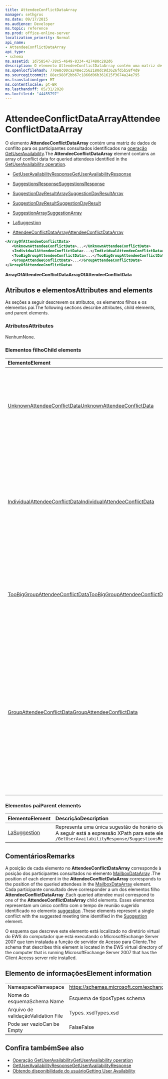 ```yaml
---
title: AttendeeConflictDataArray
manager: sethgros
ms.date: 09/17/2015
ms.audience: Developer
ms.topic: reference
ms.prod: office-online-server
localization_priority: Normal
api_name:
- AttendeeConflictDataArray
api_type:
- schema
ms.assetid: 1d758547-28c5-4649-8334-427480c282d6
description: O elemento AttendeeConflictDataArray contém uma matriz de dados de conflito para os participantes consultados identificados na operação GetUserAvailability.
ms.openlocfilehash: 770e8c00ca248ec3562180dc9d3626fd5b58f4d9
ms.sourcegitcommit: 88ec988f2bb67c1866d06b361615f3674a24e795
ms.translationtype: MT
ms.contentlocale: pt-BR
ms.lasthandoff: 05/31/2020
ms.locfileid: "44455797"
---
```

# <a name="attendeeconflictdataarray"></a><span data-ttu-id="b5dc5-103">AttendeeConflictDataArray</span><span class="sxs-lookup"><span data-stu-id="b5dc5-103">AttendeeConflictDataArray</span></span>

<span data-ttu-id="b5dc5-104">O elemento **AttendeeConflictDataArray** contém uma matriz de dados de conflito para os participantes consultados identificados na [operação GetUserAvailability](getuseravailability-operation.md).</span><span class="sxs-lookup"><span data-stu-id="b5dc5-104">The **AttendeeConflictDataArray** element contains an array of conflict data for queried attendees identified in the [GetUserAvailability operation](getuseravailability-operation.md).</span></span>
  
- [<span data-ttu-id="b5dc5-105">GetUserAvailabilityResponse</span><span class="sxs-lookup"><span data-stu-id="b5dc5-105">GetUserAvailabilityResponse</span></span>](getuseravailabilityresponse.md)
  
- [<span data-ttu-id="b5dc5-106">SuggestionsResponse</span><span class="sxs-lookup"><span data-stu-id="b5dc5-106">SuggestionsResponse</span></span>](suggestionsresponse.md)
  
- [<span data-ttu-id="b5dc5-107">SuggestionDayResultArray</span><span class="sxs-lookup"><span data-stu-id="b5dc5-107">SuggestionDayResultArray</span></span>](suggestiondayresultarray.md)
  
- [<span data-ttu-id="b5dc5-108">SuggestionDayResult</span><span class="sxs-lookup"><span data-stu-id="b5dc5-108">SuggestionDayResult</span></span>](suggestiondayresult.md)
  
- [<span data-ttu-id="b5dc5-109">SuggestionArray</span><span class="sxs-lookup"><span data-stu-id="b5dc5-109">SuggestionArray</span></span>](suggestionarray.md)
  
- [<span data-ttu-id="b5dc5-110">La</span><span class="sxs-lookup"><span data-stu-id="b5dc5-110">Suggestion</span></span>](suggestion.md)
  
- [<span data-ttu-id="b5dc5-111">AttendeeConflictDataArray</span><span class="sxs-lookup"><span data-stu-id="b5dc5-111">AttendeeConflictDataArray</span></span>](attendeeconflictdataarray.md)
  
```xml
<ArrayOfAttendeeConflictData>
   <UnknownAttendeeConflictData>...</UnknownAttendeeConflictData>
   <IndividualAttendeeConflictData>...</IndividualAttendeeConflictData>
   <TooBigGroupAttendeeConflictData>...</TooBigGroupAttendeeConflictData>
   <GroupAttendeeConflictData>...</GroupAttendeeConflictData>
</ArrayOfAttendeeConflictData>
```

 <span data-ttu-id="b5dc5-112">**ArrayOfAttendeeConflictData**</span><span class="sxs-lookup"><span data-stu-id="b5dc5-112">**ArrayOfAttendeeConflictData**</span></span>
## <a name="attributes-and-elements"></a><span data-ttu-id="b5dc5-113">Atributos e elementos</span><span class="sxs-lookup"><span data-stu-id="b5dc5-113">Attributes and elements</span></span>

<span data-ttu-id="b5dc5-114">As seções a seguir descrevem os atributos, os elementos filhos e os elementos pai.</span><span class="sxs-lookup"><span data-stu-id="b5dc5-114">The following sections describe attributes, child elements, and parent elements.</span></span>
  
### <a name="attributes"></a><span data-ttu-id="b5dc5-115">Atributos</span><span class="sxs-lookup"><span data-stu-id="b5dc5-115">Attributes</span></span>

<span data-ttu-id="b5dc5-116">Nenhum</span><span class="sxs-lookup"><span data-stu-id="b5dc5-116">None.</span></span>
  
### <a name="child-elements"></a><span data-ttu-id="b5dc5-117">Elementos filho</span><span class="sxs-lookup"><span data-stu-id="b5dc5-117">Child elements</span></span>

|<span data-ttu-id="b5dc5-118">**Elemento**</span><span class="sxs-lookup"><span data-stu-id="b5dc5-118">**Element**</span></span>|<span data-ttu-id="b5dc5-119">**Descrição**</span><span class="sxs-lookup"><span data-stu-id="b5dc5-119">**Description**</span></span>|
|:-----|:-----|
|[<span data-ttu-id="b5dc5-120">UnknownAttendeeConflictData</span><span class="sxs-lookup"><span data-stu-id="b5dc5-120">UnknownAttendeeConflictData</span></span>](unknownattendeeconflictdata.md) <br/> |<span data-ttu-id="b5dc5-121">Representa um participante não resolvido ou um participante que não seja um usuário, uma lista de distribuição ou um contato.</span><span class="sxs-lookup"><span data-stu-id="b5dc5-121">Represents an unresolvable attendee or an attendee that is not a user, distribution list, or contact.</span></span>  <br/> |
|[<span data-ttu-id="b5dc5-122">IndividualAttendeeConflictData</span><span class="sxs-lookup"><span data-stu-id="b5dc5-122">IndividualAttendeeConflictData</span></span>](individualattendeeconflictdata.md) <br/> |<span data-ttu-id="b5dc5-123">Contém o status de disponibilidade de um usuário ou contato para uma janela de tempo que ocorre ao mesmo tempo que o tempo de reunião sugerido identificado no elemento [suggestion](suggestion.md) .</span><span class="sxs-lookup"><span data-stu-id="b5dc5-123">Contains a user's or contact's free/busy status for a time window that occurs at the same time as the suggested meeting time identified in the [Suggestion](suggestion.md) element.</span></span>  <br/> |
|[<span data-ttu-id="b5dc5-124">TooBigGroupAttendeeConflictData</span><span class="sxs-lookup"><span data-stu-id="b5dc5-124">TooBigGroupAttendeeConflictData</span></span>](toobiggroupattendeeconflictdata.md) <br/> |<span data-ttu-id="b5dc5-125">Representa um participante que foi resolvido como uma lista de distribuição muito grande para ser expandida.</span><span class="sxs-lookup"><span data-stu-id="b5dc5-125">Represents an attendee that resolved as a distribution list that was too large to expand.</span></span>  <br/> |
|[<span data-ttu-id="b5dc5-126">GroupAttendeeConflictData</span><span class="sxs-lookup"><span data-stu-id="b5dc5-126">GroupAttendeeConflictData</span></span>](groupattendeeconflictdata.md) <br/> |<span data-ttu-id="b5dc5-127">Contém informações de conflito agregadas sobre o número de usuários disponíveis, o número de usuários que têm conflitos e o número de usuários que não têm informações de disponibilidade em uma lista de distribuição para um tempo de reunião sugerido.</span><span class="sxs-lookup"><span data-stu-id="b5dc5-127">Contains aggregate conflict information about the number of users available, the number of users who have conflicts, and the number of users who do not have availability information in a distribution list for a suggested meeting time.</span></span>  <br/> |
   
### <a name="parent-elements"></a><span data-ttu-id="b5dc5-128">Elementos pai</span><span class="sxs-lookup"><span data-stu-id="b5dc5-128">Parent elements</span></span>

|<span data-ttu-id="b5dc5-129">**Elemento**</span><span class="sxs-lookup"><span data-stu-id="b5dc5-129">**Element**</span></span>|<span data-ttu-id="b5dc5-130">**Descrição**</span><span class="sxs-lookup"><span data-stu-id="b5dc5-130">**Description**</span></span>|
|:-----|:-----|
|[<span data-ttu-id="b5dc5-131">La</span><span class="sxs-lookup"><span data-stu-id="b5dc5-131">Suggestion</span></span>](suggestion.md) <br/> |<span data-ttu-id="b5dc5-132">Representa uma única sugestão de horário de reunião.</span><span class="sxs-lookup"><span data-stu-id="b5dc5-132">Represents a single meeting time suggestion.</span></span>  <br/> <span data-ttu-id="b5dc5-133">A seguir está a expressão XPath para este elemento:</span><span class="sxs-lookup"><span data-stu-id="b5dc5-133">The following is the XPath expression to this element:</span></span>  <br/>  `/GetUserAvailabilityResponse/SuggestionsResponse/SuggestionDayResultArray/SuggestionDayResult[i]/SuggestionArray/Suggestion[i]` <br/> |
   
## <a name="remarks"></a><span data-ttu-id="b5dc5-134">Comentários</span><span class="sxs-lookup"><span data-stu-id="b5dc5-134">Remarks</span></span>

<span data-ttu-id="b5dc5-135">A posição de cada elemento no **AttendeeConflictDataArray** corresponde à posição dos participantes consultados no elemento [MailboxDataArray](mailboxdataarray.md) .</span><span class="sxs-lookup"><span data-stu-id="b5dc5-135">The position of each element in the **AttendeeConflictDataArray** corresponds to the position of the queried attendees in the [MailboxDataArray](mailboxdataarray.md) element.</span></span> <span data-ttu-id="b5dc5-136">Cada participante consultado deve corresponder a um dos elementos filho **AttendeeConflictDataArray** .</span><span class="sxs-lookup"><span data-stu-id="b5dc5-136">Each queried attendee must correspond to one of the **AttendeeConflictDataArray** child elements.</span></span> <span data-ttu-id="b5dc5-137">Esses elementos representam um único conflito com o tempo de reunião sugerido identificado no elemento [suggestion](suggestion.md) .</span><span class="sxs-lookup"><span data-stu-id="b5dc5-137">These elements represent a single conflict with the suggested meeting time identified in the [Suggestion](suggestion.md) element.</span></span> 
  
<span data-ttu-id="b5dc5-138">O esquema que descreve este elemento está localizado no diretório virtual do EWS do computador que está executando o MicrosoftExchange Server 2007 que tem instalada a função de servidor de Acesso para Cliente.</span><span class="sxs-lookup"><span data-stu-id="b5dc5-138">The schema that describes this element is located in the EWS virtual directory of the computer that is running MicrosoftExchange Server 2007 that has the Client Access server role installed.</span></span>
  
## <a name="element-information"></a><span data-ttu-id="b5dc5-139">Elemento de informações</span><span class="sxs-lookup"><span data-stu-id="b5dc5-139">Element information</span></span>

|||
|:-----|:-----|
|<span data-ttu-id="b5dc5-140">Namespace</span><span class="sxs-lookup"><span data-stu-id="b5dc5-140">Namespace</span></span>  <br/> |https://schemas.microsoft.com/exchange/services/2006/types  <br/> |
|<span data-ttu-id="b5dc5-141">Nome do esquema</span><span class="sxs-lookup"><span data-stu-id="b5dc5-141">Schema Name</span></span>  <br/> |<span data-ttu-id="b5dc5-142">Esquema de tipos</span><span class="sxs-lookup"><span data-stu-id="b5dc5-142">Types schema</span></span>  <br/> |
|<span data-ttu-id="b5dc5-143">Arquivo de validação</span><span class="sxs-lookup"><span data-stu-id="b5dc5-143">Validation File</span></span>  <br/> |<span data-ttu-id="b5dc5-144">Types. xsd</span><span class="sxs-lookup"><span data-stu-id="b5dc5-144">Types.xsd</span></span>  <br/> |
|<span data-ttu-id="b5dc5-145">Pode ser vazio</span><span class="sxs-lookup"><span data-stu-id="b5dc5-145">Can be Empty</span></span>  <br/> |<span data-ttu-id="b5dc5-146">False</span><span class="sxs-lookup"><span data-stu-id="b5dc5-146">False</span></span>  <br/> |
   
## <a name="see-also"></a><span data-ttu-id="b5dc5-147">Confira também</span><span class="sxs-lookup"><span data-stu-id="b5dc5-147">See also</span></span>

- [<span data-ttu-id="b5dc5-148">Operação GetUserAvailability</span><span class="sxs-lookup"><span data-stu-id="b5dc5-148">GetUserAvailability operation</span></span>](getuseravailability-operation.md) 
- [<span data-ttu-id="b5dc5-149">GetUserAvailabilityResponse</span><span class="sxs-lookup"><span data-stu-id="b5dc5-149">GetUserAvailabilityResponse</span></span>](getuseravailabilityresponse.md)
- [<span data-ttu-id="b5dc5-150">Obtendo disponibilidade do usuário</span><span class="sxs-lookup"><span data-stu-id="b5dc5-150">Getting User Availability</span></span>](https://msdn.microsoft.com/library/d4133fcb-9b0f-4e6b-aadf-a389da83516a%28Office.15%29.aspx)

